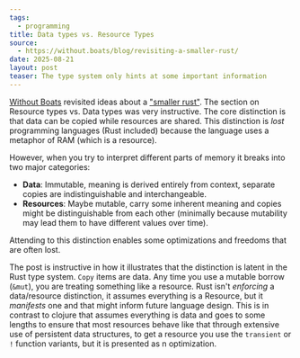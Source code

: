 ```yaml
---
tags:
  - programming
title: Data types vs. Resource Types
source:
  - https://without.boats/blog/revisiting-a-smaller-rust/
date: 2025-08-21
layout: post
teaser: The type system only hints at some important information
---
```

[Without Boats](https://without.boats/) revisited ideas about a ["smaller rust"](https://without.boats/blog/revisiting-a-smaller-rust/).  The section on Resource types vs. Data types was very instructive.  The core distinction is that data can be copied while resources are shared.  This distinction is *lost* programming languages (Rust included) because the language uses a metaphor of RAM (which is a resource). 

However, when you try to interpret different parts of memory it breaks into two major categories:
- **Data**: Immutable, meaning is derived entirely from context, separate copies are indistinguishable and interchangeable.
- **Resources**: Maybe mutable, carry some inherent meaning and copies might be distinguishable from each other (minimally because mutability may lead them to have different values over time). 

Attending to this distinction enables some optimizations and freedoms that are often lost. 

The post is instructive in how it illustrates that the distinction is latent in the Rust type system.  `Copy` items are data.  Any time you use a mutable borrow (`&mut`), you are treating something like a resource.  Rust isn't *enforcing* a data/resource distinction, it assumes everything is a Resource, but it *manifests* one and that might inform future language design.  This is in contrast to clojure that assumes everything is data and goes to some lengths to ensure that most resources behave like that through extensive use of persistent data structures, to get a resource you use the `transient` or `!` function variants, but it is presented as n optimization.